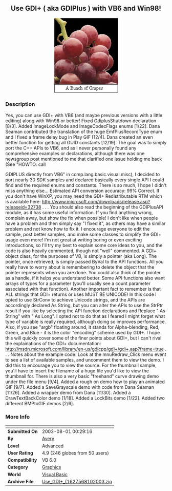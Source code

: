 ﻿<div align="center">

## Use GDI\+ \( aka GDIPlus \) with VB6 and Win98\!

<img src="GrapeBunch.jpg">
</div>

### Description

Yes, you can use GDI+ with VB6 (and maybe previous versions with a little editing) along with Win98 or better! Fixed GdiplusShutdown declaration [8/3]. Added ImageLockMode and ImageCodecFlags enums [1/22]. Dana Seaman contributed the translation of the huge EmfPlusRecordType enum and I fixed a frame delay bug in Play GIF [12/4]. Dana created an even better function for getting all GUID constants [12/19]. The goal was to simply port the C++ APIs to VB6, and as I never personally found any comprehensive examples or declarations, although there was one newsgroup post mentioned to me that clarified one issue holding me back (See "HOWTO: call

GDIPLUS directly from VB6" in comp.lang.basic.visual.misc), I decided to port nearly 30 SDK samples and declared basically every single API I could find and the required enums and constants. There is so much, I hope I didn't miss anything else... Estimated API conversion accuracy: 99% Correct. If you don't have WinXP, you may need the GDI+ Redistributable RTM which is available here: http://www.microsoft.com/downloads/release.asp?releaseid=32738 . . . You should also read the beginning of the GDIPlusAPI module, as it has some useful information. If you find anything wrong, complain away, but show the fix when possible! I don't like when people have a problem and then simply say "I fixed it", as others may have a similar problem and not know how to fix it. I encourage everyone to edit the sample, post better samples, and make some classes to simplify the GDI+ usage even more! I'm not great at writing boring or even exciting introductions, so I'll try my best to explain some core ideas to you, and the code is also heavily commented, though not "well" commented. A GDI+ object class, for the purposes of VB, is simply a pointer (aka Long). The pointer, once retrieved, is simply passed ByVal to the API functions. All you really have to worry about is remembering to delete the object that the pointer represents when you are done. You could also think of the pointer as a handle, if it helps you understand better. Some API functions also want arrays of types for a parameter (you'll usually see a count parameter associated with that function). Another important fact to remember is that ALL strings that GDI+ returns or uses MUST BE UNICODE! In this code I opted to use StrConv to achieve Unicode strings, and the APIs are accordingly declared As String, but you can alter the APIs to use the StrPtr result if you like by selecting the API function declarations and Replace " As String" with " As Long". I opted not to do that as I feared I might forget what type of variable is really required, although doing so improves performance. Also, if you see "argb" floating around, it stands for Alpha-blending, Red, Green, and Blue - it is the color "encoding" scheme used by GDI+. I hope this will quickly cover some of the finer points about GDI+, but I can't rival the explainations of the GDI+ documentation: http://msdn.microsoft.com/library/en-us/gdicpp/gdi+/gdi+.asp?frame=true . . . Notes about the example code: Look at the mnuRedraw_Click menu event to see a list of available samples, and uncomment them to view the demo. I did this to encourage you to view the source. For the thumbnail sample, you'll have to insert the filename of a huge file you'd like to view the thumbnail for. There is also a very basic "freehand" curve drawing demo under the file menu [9/4]. Added a rough on demo how to play an animated GIF [9/7]. Added a SaveGrayscale demo with code from Dana Seaman [11/26]. Added a wrapper demo from Dana [11/30]. Added a DrawTextBackColor demo [1/18]. Added a LockBits demo [1/22]. Added two different BMPtoGIF demos [2/6].
 
### More Info
 


<span>             |<span>
---                |---
**Submitted On**   |2003-08-01 00:29:16
**By**             |[Avery](https://github.com/Planet-Source-Code/PSCIndex/blob/master/ByAuthor/avery.md)
**Level**          |Advanced
**User Rating**    |4.9 (246 globes from 50 users)
**Compatibility**  |VB 6\.0
**Category**       |[Graphics](https://github.com/Planet-Source-Code/PSCIndex/blob/master/ByCategory/graphics__1-46.md)
**World**          |[Visual Basic](https://github.com/Planet-Source-Code/PSCIndex/blob/master/ByWorld/visual-basic.md)
**Archive File**   |[Use\_GDI\+\_\(1627568102003\.zip](https://github.com/Planet-Source-Code/avery-use-gdi-aka-gdiplus-with-vb6-and-win98__1-37541/archive/master.zip)








